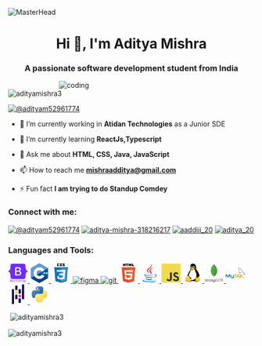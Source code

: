 ![MasterHead](https://androappstech.com/images/dedicated_resourses.gif)
<h1 align="center">Hi 👋, I'm Aditya Mishra</h1>
<h3 align="center">A passionate software development student from India</h3>
<img align="right" alt = "coding" width="400" src="https://cdn.dribbble.com/users/1162077/screenshots/3848914/programmer.gif">

<p align="left"> <img src="https://komarev.com/ghpvc/?username=adityamishra3&label=Profile%20views&color=0e75b6&style=flat" alt="adityamishra3" /> </p>

<p align="left"> <a href="https://twitter.com/@adityam52961774" target="blank"><img src="https://img.shields.io/twitter/follow/@adityam52961774?logo=twitter&style=for-the-badge" alt="@adityam52961774" /></a> </p>

- 🔭 I’m currently working in **Atidan Technologies** as a Junior SDE

- 🌱 I’m currently learning **ReactJs,Typescript**

- 💬 Ask me about **HTML, CSS, Java, JavaScript**

- 📫 How to reach me **mishraadditya@gmail.com**

- ⚡ Fun fact **I am trying to do Standup Comdey**

<h3 align="left">Connect with me:</h3>
<p align="left">
<a href="https://twitter.com/@adityam52961774" target="blank"><img align="center" src="https://raw.githubusercontent.com/rahuldkjain/github-profile-readme-generator/master/src/images/icons/Social/twitter.svg" alt="@adityam52961774" height="30" width="40" /></a>
<a href="https://linkedin.com/in/aditya-mishra-318216217" target="blank"><img align="center" src="https://raw.githubusercontent.com/rahuldkjain/github-profile-readme-generator/master/src/images/icons/Social/linked-in-alt.svg" alt="aditya-mishra-318216217" height="30" width="40" /></a>
<a href="https://instagram.com/aaddiii_20" target="blank"><img align="center" src="https://raw.githubusercontent.com/rahuldkjain/github-profile-readme-generator/master/src/images/icons/Social/instagram.svg" alt="aaddiii_20" height="30" width="40" /></a>
<a href="https://www.leetcode.com/aditya_20" target="blank"><img align="center" src="https://raw.githubusercontent.com/rahuldkjain/github-profile-readme-generator/master/src/images/icons/Social/leet-code.svg" alt="aditya_20" height="30" width="40" /></a>
</p>

<h3 align="left">Languages and Tools:</h3>
<p align="left"> <a href="https://getbootstrap.com" target="_blank" rel="noreferrer"> <img src="https://raw.githubusercontent.com/devicons/devicon/master/icons/bootstrap/bootstrap-plain-wordmark.svg" alt="bootstrap" width="40" height="40"/> </a> <a href="https://www.w3schools.com/cpp/" target="_blank" rel="noreferrer"> <img src="https://raw.githubusercontent.com/devicons/devicon/master/icons/cplusplus/cplusplus-original.svg" alt="cplusplus" width="40" height="40"/> </a> <a href="https://www.w3schools.com/css/" target="_blank" rel="noreferrer"> <img src="https://raw.githubusercontent.com/devicons/devicon/master/icons/css3/css3-original-wordmark.svg" alt="css3" width="40" height="40"/> </a> <a href="https://www.figma.com/" target="_blank" rel="noreferrer"> <img src="https://www.vectorlogo.zone/logos/figma/figma-icon.svg" alt="figma" width="40" height="40"/> </a> <a href="https://git-scm.com/" target="_blank" rel="noreferrer"> <img src="https://www.vectorlogo.zone/logos/git-scm/git-scm-icon.svg" alt="git" width="40" height="40"/> </a> <a href="https://www.w3.org/html/" target="_blank" rel="noreferrer"> <img src="https://raw.githubusercontent.com/devicons/devicon/master/icons/html5/html5-original-wordmark.svg" alt="html5" width="40" height="40"/> </a> <a href="https://www.java.com" target="_blank" rel="noreferrer"> <img src="https://raw.githubusercontent.com/devicons/devicon/master/icons/java/java-original.svg" alt="java" width="40" height="40"/> </a> <a href="https://developer.mozilla.org/en-US/docs/Web/JavaScript" target="_blank" rel="noreferrer"> <img src="https://raw.githubusercontent.com/devicons/devicon/master/icons/javascript/javascript-original.svg" alt="javascript" width="40" height="40"/> </a> <a href="https://www.linux.org/" target="_blank" rel="noreferrer"> <img src="https://raw.githubusercontent.com/devicons/devicon/master/icons/linux/linux-original.svg" alt="linux" width="40" height="40"/> </a> <a href="https://www.mongodb.com/" target="_blank" rel="noreferrer"> <img src="https://raw.githubusercontent.com/devicons/devicon/master/icons/mongodb/mongodb-original-wordmark.svg" alt="mongodb" width="40" height="40"/> </a> <a href="https://www.mysql.com/" target="_blank" rel="noreferrer"> <img src="https://raw.githubusercontent.com/devicons/devicon/master/icons/mysql/mysql-original-wordmark.svg" alt="mysql" width="40" height="40"/> </a> <a href="https://pandas.pydata.org/" target="_blank" rel="noreferrer"> <img src="https://raw.githubusercontent.com/devicons/devicon/2ae2a900d2f041da66e950e4d48052658d850630/icons/pandas/pandas-original.svg" alt="pandas" width="40" height="40"/> </a> <a href="https://www.python.org" target="_blank" rel="noreferrer"> <img src="https://raw.githubusercontent.com/devicons/devicon/master/icons/python/python-original.svg" alt="python" width="40" height="40"/> </a> </p>

<!-- <p><img align="left" src="https://github-readme-stats.vercel.app/api/top-langs?username=adityamishra3&show_icons=true&locale=en&layout=compact" alt="adityamishra3" /></p> -->

<p>&nbsp;<img align="center" width="400" src="https://github-readme-stats.vercel.app/api?username=adityamishra3&show_icons=true&locale=en" alt="adityamishra3" /></p>

<p><img align="center" width = "400" src="https://github-readme-streak-stats.herokuapp.com/?user=adityamishra3&" alt="adityamishra3" /></p>
